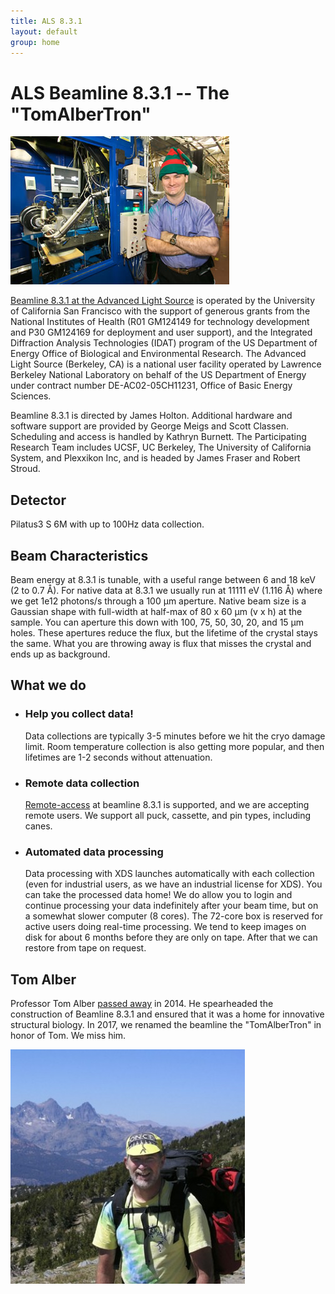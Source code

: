 ```yaml
---
title: ALS 8.3.1
layout: default
group: home
---
```


# ALS Beamline 8.3.1 -- The "TomAlberTron"

![James Holton standing in front of the 8.3.1 minihutch in the early days](/assets/images/holton-at-beamline.jpg)

[Beamline 8.3.1 at the Advanced Light Source](https://als.lbl.gov/beamlines/8-3-1/) is operated by
the University of California San Francisco with the support of generous grants from
the National Institutes of Health (R01 GM124149 for technology development and P30 GM124169
for deployment and user support),
and the Integrated Diffraction Analysis Technologies (IDAT) program of the US
Department of Energy Office of Biological and Environmental Research. The Advanced Light Source
(Berkeley, CA) is a national user facility operated by Lawrence Berkeley National Laboratory on
behalf of the US Department of Energy under contract number DE-AC02-05CH11231, Office of Basic
Energy Sciences.

Beamline 8.3.1 is directed by James Holton. Additional hardware and software support are provided by
George Meigs and Scott Classen. Scheduling and access is handled by Kathryn Burnett.
The Participating Research Team includes UCSF, UC Berkeley, The University of California System,
and Plexxikon Inc, and is headed by James Fraser and Robert Stroud.

## Detector

Pilatus3 S 6M with up to 100Hz data collection.

## Beam Characteristics

Beam energy at 8.3.1 is tunable, with a useful range between 6 and 18 keV (2 to 0.7 Å). For native
data at 8.3.1 we usually run at 11111 eV (1.116 Å) where we get 1e12 photons/s through a 100 μm
aperture.  Native beam size is a Gaussian shape with full-width at half-max of 80 x 60 μm (v x h)
at the sample. You can aperture this down with 100, 75, 50, 30, 20, and 15 μm holes.
These apertures reduce the flux, but the lifetime of the crystal stays the same. What you are
throwing away is flux that misses the crystal and ends up as background.

## What we do

* ### Help you collect data!

  Data collections are typically 3-5 minutes before we hit the cryo damage limit.  Room temperature
  collection is also getting more popular, and then lifetimes are 1-2 seconds without attenuation.

* ### Remote data collection

  [Remote-access](/procedures/remote_procedures/remote) at beamline 8.3.1 is supported, and we are accepting remote users. We support all
  puck, cassette, and pin types, including canes.

* ### Automated data processing

  Data processing with XDS launches automatically with each collection (even for industrial users,
  as we have an industrial license for XDS). You can take the processed data home!  We do allow you
  to login and continue processing your data indefinitely after your beam time, but on a somewhat
  slower computer (8 cores).  The 72-core box is reserved for active users doing real-time
  processing.  We tend to keep images on disk for about 6 months before they are only on tape.
  After that we can restore from tape on request.

## Tom Alber

Professor Tom Alber [passed away](http://news.berkeley.edu/2014/04/04/berkeley-professor-thomas-alber-dies-at-60/) in 2014. He spearheaded the construction of Beamline 8.3.1 and ensured that it was a home for innovative structural biology. In 2017, we renamed the beamline the "TomAlberTron" in honor of Tom. We miss him.

![Tom Alber in the High Sierras](/assets/images/Tom_2003_HighSierras.jpg)
